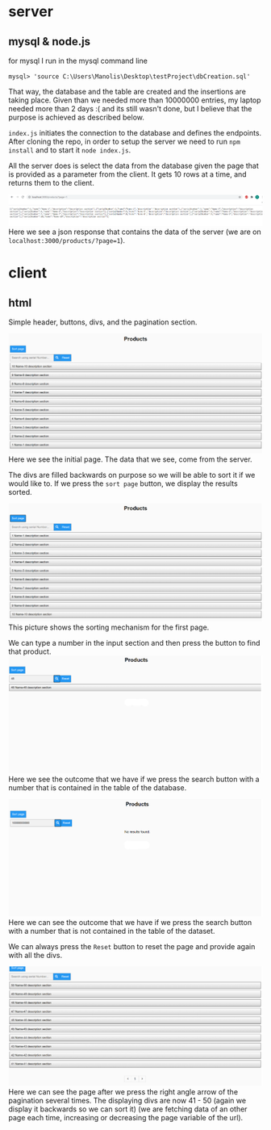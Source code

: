 # server
## mysql & node.js

for mysql I run in the mysql command line 
```
mysql> 'source C:\Users\Manolis\Desktop\testProject\dbCreation.sql'
```
That way, the database and the table are created and the insertions are taking place.
Given than we needed more than 10000000 entries, my laptop needed more than 2 days :( and its still wasn't done, but I believe that the purpose is achieved as described below.

`index.js` initiates the connection to the database and defines the endpoints.
After cloning the repo, in order to setup the server we need to run `npm install` and to start it `node index.js`.

All the server does is select the data from the database given the page that is provided as a parameter from the client. It gets 10 rows at a time, and returns them to the client.

![alt text](assets/server-1.png)
Here we see a json response that contains the data of the server (we are on `localhost:3000/products/?page=1`).

# client
## html
Simple header, buttons, divs, and the pagination section.

![alt text](assets/test-1.png)
Here we see the initial page.
The data that we see, come from the server.

The divs are filled backwards on purpose so we will be able to sort it if we would like to.
If we press the `sort page` button, we display the results sorted.

![alt text](assets/test-2.png)
This picture shows the sorting mechanism for the first page.


We can type a number in the input section and then press the button to find that product.
![alt text](assets/test-3.png)
Here we see the outcome that we have if we press the search button with a number that is contained in the table of the database.


![alt text](assets/test-4.png)
Here we can see the outcome that we have if we press the search button with a number that is not contained in the table of the dataset.


We can always press the `Reset` button to reset the page and provide again with all the divs.


![alt text](assets/test-5.png)
Here we can see the page after we press the right angle arrow of the pagination several times. 
The displaying divs are now 41 - 50 (again we display it backwards so we can sort it) (we are
fetching data of an other page each time, increasing or decreasing the page variable of the url).